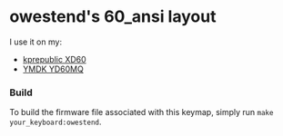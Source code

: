 # owestend's 60_ansi layout 

I use it on my:  
* [kprepublic XD60](https://github.com/qmk/qmk_firmware/tree/master/keyboards/xd60)  
* [YMDK YD60MQ](https://github.com/qmk/qmk_firmware/tree/master/keyboards/yd60mq)  

### Build  
To build the firmware file associated with this keymap, simply run `make your_keyboard:owestend`.  

